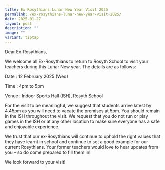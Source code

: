 ```yaml
---
title: Ex Rosythians Lunar New Year Visit 2025
permalink: /ex-rosythians-lunar-new-year-visit-2025/
date: 2025-01-27
layout: post
description: ""
image: ""
variant: tiptap
---
```

<p>Dear Ex-Rosythians,</p>
<p>We welcome all Ex-Rosythians to return to Rosyth School to visit your
teachers during this Lunar New year. The details are as follows:</p>
<p>Date : 12 February 2025 (Wed)</p>
<p>Time : 4pm to 5pm</p>
<p>Venue : Indoor Sports Hall (ISH), Rosyth School</p>
<p>For the visit to be meaningful, we suggest that students arrive latest
by 4.45pm as you will need to vacate the premises at 5pm. You should remain
in the ISH throughout the visit. We request that you do not run or play
games in the ISH or at any other location to make sure everyone has a safe
and enjoyable experience.</p>
<p>We trust that our ex-Rosythians will continue to uphold the right values
that they have learnt in school and continue to set a good example for
our current Rosythians. Your former teachers would love to hear updates
from you – so do come prepared to fill them in!</p>
<p>We look forward to your visit!</p>